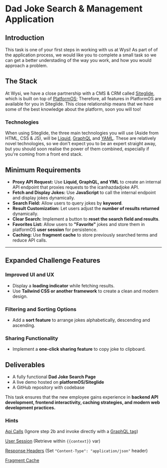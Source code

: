 # Dad Joke Search & Management Application  

## Introduction
This task is one of your first steps in working with us at Wysi!
As part of of the application process, we would like you to complete a small task so we can get a better understading of the way you work, and how you would approach a problem.

## The Stack
At Wysi, we have a close partnership with a CMS & CRM called [Siteglide](https://www.siteglide.com/), which is built on top of [PlatformOS](https://www.platformos.com/); Therefore, all features in PlatformOS are available for you in Siteglide. This close relationship means that we have some of the best knowledge about the platform, soon you will too!

### Technologies
When using Siteglide, the three main technologies you will use (Aside from HTML, CSS & JS), will be [Liquid](https://documentation.platformos.com/api-reference/liquid/introduction), [GraphQL](https://graphql.org/learn/) and [YAML](https://en.wikipedia.org/wiki/YAML). These are relatively novel technologies, so we don't expect you to be an expert straight away, but you should soon realise the power of them combined, especially if you're coming from a front end stack.

## Minimum Requirements  

- **Proxy API Request:** Use **Liquid, GraphQL, and YML** to create an internal API endpoint that proxies requests to the icanhazdadjoke API.  
- **Fetch and Display Jokes:** Use **JavaScript** to call the internal endpoint and display jokes dynamically.  
- **Search Field:** Allow users to query jokes by **keyword**.  
- **Result Customization:** Let users adjust the **number of results returned** dynamically.  
- **Clear Search:** Implement a button to **reset the search field and results**.  
- **Favorites List:** Allow users to **"Favorite"** jokes and store them in platformOS **user session** for persistence.  
- **Caching:** Use **fragment cache** to store previously searched terms and reduce API calls.  

---

## Expanded Challenge Features  

### Improved UI and UX  
- Display a **loading indicator** while fetching results.  
- Use **Tailwind CSS or another framework** to create a clean and modern design.  

### Filtering and Sorting Options  
- Add a **sort feature** to arrange jokes alphabetically, descending and ascending.

### Sharing Functionality  
- Implement a **one-click sharing feature** to copy joke to clipboard.

## Deliverables  

- A fully functional **Dad Joke Search Page**  
- A live demo hosted on **platformOS/Siteglide**  
- A GitHub repository with  codebase

This task ensures that the new employee gains experience in **backend API development, frontend interactivity, caching strategies, and modern web development practices.**

### Hints
[Api Calls](https://documentation.platformos.com/developer-guide/notifications/creating-api-call-notification#step-1-create-api-call-notification) (Ignore step 2b and invoke directly with a [GraphQL tag](https://documentation.platformos.com/api-reference/liquid/platformos-tags#graphql))

[User Session](https://documentation.platformos.com/api-reference/liquid/platformos-tags#session) (Retrieve within `{{context}}` var)

[Response Headers](https://documentation.platformos.com/developer-guide/pages/response-headers) (Set `"Content-Type": "application/json"` header)

[Fragment Cache](https://documentation.platformos.com/best-practices/backend-performance/fragment-cache)

